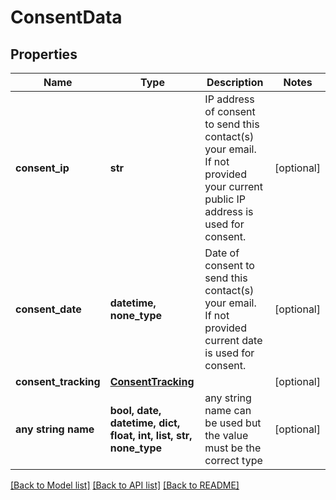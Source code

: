# ConsentData


## Properties
Name | Type | Description | Notes
------------ | ------------- | ------------- | -------------
**consent_ip** | **str** | IP address of consent to send this contact(s) your email. If not provided your current public IP address is used for consent. | [optional] 
**consent_date** | **datetime, none_type** | Date of consent to send this contact(s) your email. If not provided current date is used for consent. | [optional] 
**consent_tracking** | [**ConsentTracking**](ConsentTracking.md) |  | [optional] 
**any string name** | **bool, date, datetime, dict, float, int, list, str, none_type** | any string name can be used but the value must be the correct type | [optional]

[[Back to Model list]](../README.md#documentation-for-models) [[Back to API list]](../README.md#documentation-for-api-endpoints) [[Back to README]](../README.md)


